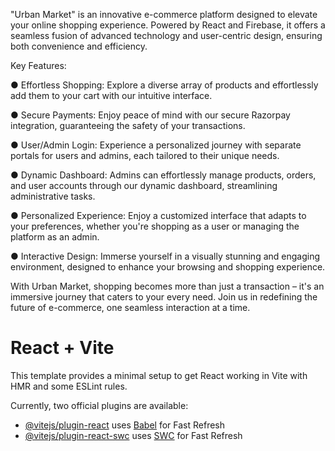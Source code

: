 "Urban Market" is an innovative e-commerce platform designed to elevate your
online shopping experience. Powered by React and Firebase, it offers a seamless
fusion of advanced technology and user-centric design, ensuring both
convenience and efficiency.


Key Features:


● Effortless Shopping: Explore a diverse array of products and effortlessly
add them to your cart with our intuitive interface.


● Secure Payments: Enjoy peace of mind with our secure Razorpay
integration, guaranteeing the safety of your transactions.


● User/Admin Login: Experience a personalized journey with separate
portals for users and admins, each tailored to their unique needs.


● Dynamic Dashboard: Admins can effortlessly manage products, orders,
and user accounts through our dynamic dashboard, streamlining
administrative tasks.


● Personalized Experience: Enjoy a customized interface that adapts to
your preferences, whether you're shopping as a user or managing the
platform as an admin.


● Interactive Design: Immerse yourself in a visually stunning and
engaging environment, designed to enhance your browsing and shopping
experience.


With Urban Market, shopping becomes more than just a transaction – it's an
immersive journey that caters to your every need. Join us in redefining the future
of e-commerce, one seamless interaction at a time.


# React + Vite

This template provides a minimal setup to get React working in Vite with HMR and some ESLint rules.

Currently, two official plugins are available:

- [@vitejs/plugin-react](https://github.com/vitejs/vite-plugin-react/blob/main/packages/plugin-react/README.md) uses [Babel](https://babeljs.io/) for Fast Refresh
- [@vitejs/plugin-react-swc](https://github.com/vitejs/vite-plugin-react-swc) uses [SWC](https://swc.rs/) for Fast Refresh

